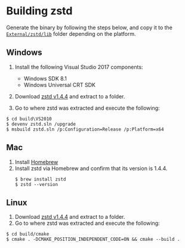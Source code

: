 # Building zstd

Generate the binary by following the steps below, and copy it to the [`External/zstd/lib`](../../External/zstd/lib) folder depending on the platform.

## Windows

1. Install the following Visual Studio 2017 components:
   * Windows SDK 8.1
   * Windows Universal CRT SDK

1. Download [zstd v1.4.4](https://github.com/facebook/zstd/releases/download/v1.4.4/zstd-1.4.4.tar.gz) and extract to a folder.
1. Go to where zstd was extracted and execute the following:
```
$ cd build\VS2010
$ devenv zstd.sln /upgrade
$ msbuild zstd.sln /p:Configuration=Release /p:Platform=x64
```

## Mac 

1. Install [Homebrew](https://brew.sh/)
1. Install zstd via Homebrew and confirm that its version is 1.4.4.
    ``` 
    $ brew install zstd
    $ zstd --version
    ```  

## Linux

1. Download [zstd v1.4.4](https://github.com/facebook/zstd/releases/download/v1.4.4/zstd-1.4.4.tar.gz) and extract to a folder.
1. Go to where zstd was extracted and execute the following:
```
$ cd build/cmake
$ cmake . -DCMAKE_POSITION_INDEPENDENT_CODE=ON && cmake --build .
```


